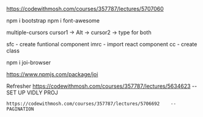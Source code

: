 
https://codewithmosh.com/courses/357787/lectures/5707060

npm i bootstrap
npm i font-awesome  

multiple-cursors
    cursor1 -> Alt -> cursor2 -> type for both

sfc                 - create funtional component
imrc                - import react component
cc                  - create class

npm i joi-browser

https://www.npmjs.com/package/joi

Refresher
    https://codewithmosh.com/courses/357787/lectures/5634623    -- SET UP VIDLY PROJ

    https://codewithmosh.com/courses/357787/lectures/5706692    -- PAGINATION

    







